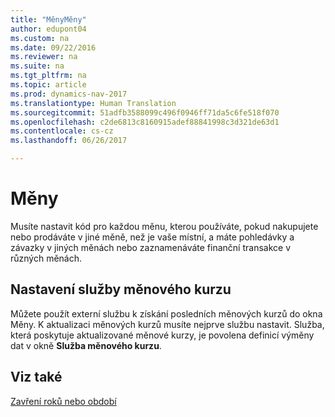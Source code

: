 ```yaml
---
title: "MěnyMěny"
author: edupont04
ms.custom: na
ms.date: 09/22/2016
ms.reviewer: na
ms.suite: na
ms.tgt_pltfrm: na
ms.topic: article
ms.prod: dynamics-nav-2017
ms.translationtype: Human Translation
ms.sourcegitcommit: 51adfb3588099c496f0946ff71da5c6fe518f070
ms.openlocfilehash: c2de6813c8160915adef88841998c3d321de63d1
ms.contentlocale: cs-cz
ms.lasthandoff: 06/26/2017

---
```


# <a name="currencies"></a>Měny
Musíte nastavit kód pro každou měnu, kterou používáte, pokud nakupujete nebo prodáváte v jiné měně, než je vaše místní, a máte pohledávky a závazky v jiných měnách nebo zaznamenáváte finanční transakce v různých měnách.  

## <a name="set-up-a-currency-exchange-rate-service"></a>Nastavení služby měnového kurzu
Můžete použít externí službu k získání posledních měnových kurzů do okna Měny. K aktualizaci měnových kurzů musíte nejprve službu nastavit.
Služba, která poskytuje aktualizované měnové kurzy, je povolena definicí výměny dat v okně **Služba měnového kurzu**.  

## <a name="see-also"></a>Viz také
[Zavření roků nebo období](year-close-years-periods.md)

